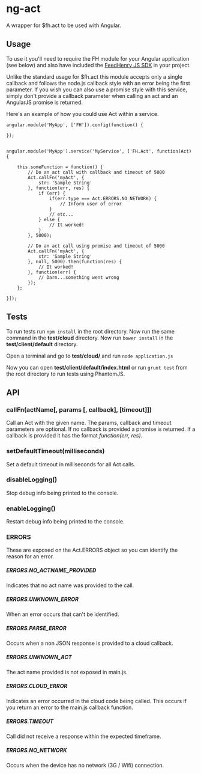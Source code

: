 # ng-act
A wrapper for $fh.act to be used with Angular.

## Usage
To use it you'll need to require the FH module for your Angular application (see below) and also
have included the [FeedHenry JS SDK](https://github.com/feedhenry/fh-js-sdk/) in your project.

Unlike the standard usage for $fh.act this module accepts only a single
callback and follows the node.js callback style with an error being the first parameter.
If you wish you can also use a promise style with this service, simply don't provide
a callback parameter when calling an act and an AngularJS promise is returned.

Here's an example of how you could use Act within a service.

```
angular.module('MyApp', ['FH']).config(function() {

});


angular.module('MyApp').service('MyService', ['FH.Act', function(Act) {

    this.someFunction = function() {
        // Do an act call with callback and timeout of 5000
        Act.callFn('myAct', {
            str: 'Sample String'
        }, function(err, res) {
            if (err) {
                if(err.type === Act.ERRORS.NO_NETWORK) {
                    // Inform user of error
                }
                // etc...
            } else {
                // It worked!
            }
        }, 5000);

        // Do an act call using promise and timeout of 5000
        Act.callFn('myAct', {
            str: 'Sample String'
        }, null, 5000).then(function(res) {
            // It worked!
        }, function(err) {
            // Darn...something went wrong
        });
    };

}]);
```

## Tests
To run tests run ```npm install``` in the root directory. Now run the same
command in the __test/cloud__ directory. Now run ```bower install``` in the
__test/client/default__ directory.

Open a terminal and go to __test/cloud/__ and run ```node application.js```

Now you can open __test/client/default/index.html__ or run ```grunt test``` from the root directory
to run tests using PhantomJS.


## API

### callFn(actName[, params [, callback], [timeout]])
Call an Act with the given name. The params, callback and timeout parameters are optional. If no callback is provided a promise is returned. If a callback is provided it has the format _function(err, res)_.

### setDefaultTimeout(milliseconds)
Set a default timeout in milliseconds for all Act calls.

### disableLogging()
Stop debug info being printed to the console.

### enableLogging()
Restart debug info being printed to the console.

### ERRORS
These are exposed on the Act.ERRORS object so you can identify the reason for an error.

##### ERRORS.NO_ACTNAME_PROVIDED
Indicates that no act name was provided to the call.

##### ERRORS.UNKNOWN_ERROR
When an error occurs that can't be identified.

##### ERRORS.PARSE_ERROR
Occurs when a non JSON response is provided to a cloud callback.

##### ERRORS.UNKNOWN_ACT
The act name provided is not exposed in main.js.

##### ERRORS.CLOUD_ERROR
Indicates an error occurred in the cloud code being called. This occurs if you return
an error to the main.js callback function.

##### ERRORS.TIMEOUT
Call did not receive a response within the expected timeframe.

##### ERRORS.NO_NETWORK
Occurs when the device has no network (3G / Wifi) connection.
